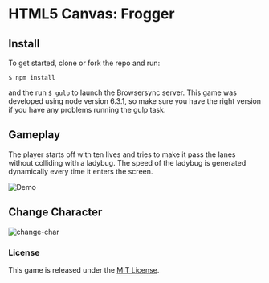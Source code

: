 # HTML5 Canvas: Frogger

Install
-------
To get started, clone or fork the repo and run:
```
$ npm install
```
and the run `$ gulp` to launch the Browsersync server. This game was developed using
node version 6.3.1, so make sure you have the right version if you have any problems running the gulp task.

Gameplay
-------
The player starts off with ten lives and tries to make it pass the lanes without
colliding with a ladybug. The speed of the ladybug is generated dynamically every time it enters the screen.

![Demo](http://i.giphy.com/l3vRnlO3UZmPgjCTe.gif)

## Change Character

![change-char](https://cloud.githubusercontent.com/assets/7112158/18740507/a0d6d946-80dc-11e6-97a7-1907e96d84ea.gif)

### License

This game is released under the [MIT License](http://www.opensource.org/licenses/MIT).
